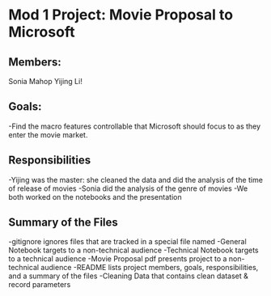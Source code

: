 # Mod 1 Project: Movie Proposal to Microsoft

## Members:

Sonia Mahop
Yijing Li! 

## Goals:

-Find the macro features controllable that Microsoft should focus to as they enter the movie market.

## Responsibilities

-Yijing was the master: she cleaned the data and did the analysis of the time of release of movies
-Sonia did the analysis of the genre of movies 
-We both worked on the notebooks and the presentation

## Summary of the Files

-gitignore ignores files that are tracked in a special file named 
-General Notebook targets to a non-technical audience 
-Technical Notebook targets to a technical audience
-Movie Proposal pdf presents project to a non-technical audience
-README lists project members, goals, responsibilities, and a summary of the files
-Cleaning Data that contains clean dataset & record parameters
